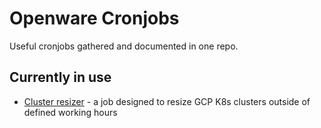 # Openware Cronjobs

Useful cronjobs gathered and documented in one repo.

## Currently in use

* [Cluster resizer](jobs/cluster_resizer/README.md) - a job designed to resize GCP K8s clusters outside of defined working hours
